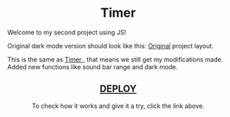 <div align="center">
  <h1>Timer</h1>
</div>

Welcome to my second project using JS!

Original dark mode version should look like this: [Original](https://www.figma.com/file/nlJJAVuGDc1tnDKqUW4FJA/Stage-05---Dark-Mode-FocusTimer/duplicate?node-id=0%3A1) project layout.

This is the same as <a href="https://henriquekishida.github.io/Timer/"> Timer </a>, that means we still get my modifications made. Added new functions like sound bar range and dark mode.

<div align="center">
  
<a href="https://henriquekishida.github.io/Timer-with-Dark-Mode/"> <h2> DEPLOY </h2></a>
  
To check how it works and give it a try, click the link above.
</div>
